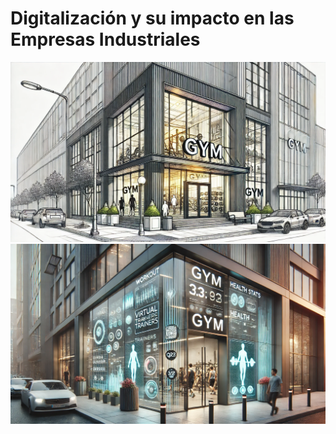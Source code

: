 # Digitalización y su impacto en las Empresas Industriales
![Texto error](imagenes/gym.png)
![Texto error](imagenes/gymfuturo.png)